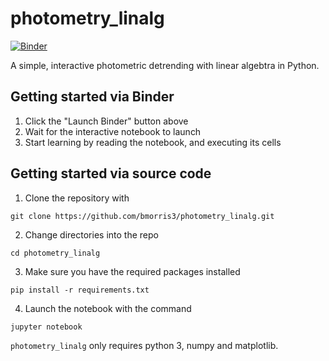 # photometry_linalg

[![Binder](https://mybinder.org/badge_logo.svg)](https://mybinder.org/v2/gh/bmorris3/photometry_linalg/master?filepath=photometry_linalg.ipynb)

A simple, interactive photometric detrending with linear algebtra in Python.

## Getting started via Binder

1. Click the "Launch Binder" button above
2. Wait for the interactive notebook to launch
3. Start learning by reading the notebook, and executing its cells

## Getting started via source code

1. Clone the repository with 
```
git clone https://github.com/bmorris3/photometry_linalg.git
```
2. Change directories into the repo
```
cd photometry_linalg
```
3. Make sure you have the required packages installed
```
pip install -r requirements.txt
```
4. Launch the notebook with the command
```
jupyter notebook
```

`photometry_linalg` only requires python 3, numpy and matplotlib.
